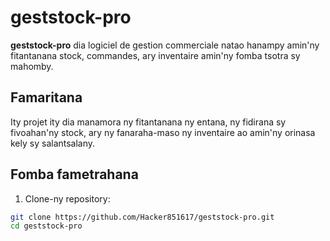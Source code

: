 # geststock-pro

**geststock-pro** dia logiciel de gestion commerciale natao hanampy amin'ny fitantanana stock, commandes, ary inventaire amin'ny fomba tsotra sy mahomby.

## Famaritana

Ity projet ity dia manamora ny fitantanana ny entana, ny fidirana sy fivoahan'ny stock, ary ny fanaraha-maso ny inventaire ao amin'ny orinasa kely sy salantsalany.

## Fomba fametrahana

1. Clone-ny repository:

```bash
git clone https://github.com/Hacker851617/geststock-pro.git
cd geststock-pro
